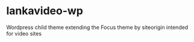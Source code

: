 # lankavideo-wp
Wordpress child theme extending the Focus theme by siteorigin intended for video sites
